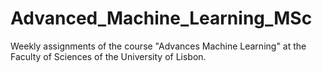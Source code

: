 # Advanced_Machine_Learning_MSc
Weekly assignments of the course "Advances Machine Learning" at the Faculty of Sciences of the University of Lisbon. 
